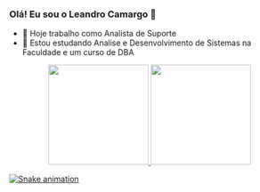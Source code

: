 ### Olá! Eu sou o Leandro Camargo 👋

- 🔭 Hoje trabalho como Analista de Suporte
- 🌱 Estou estudando Analise e Desenvolvimento de Sistemas na Faculdade e um curso de DBA 

<div align="center">
  <a href="https://github.com/Lecamargox7">
  <img height="180em" src="https://github-readme-stats.vercel.app/api?username=lecamargox7&show_icons=true&theme=vision-friendly-dark&include_all_commits=true&count_private=true"/>
  <img height="180em" src="https://github-readme-stats.vercel.app/api/top-langs/?username=lecamargox7&layout=compact&langs_count=7&theme=vision-friendly-dark"/>
</div>

![Snake animation](https://github.com/lecamargox7/lecamargox7/blob/output/github-contribution-grid-snake.svg)
